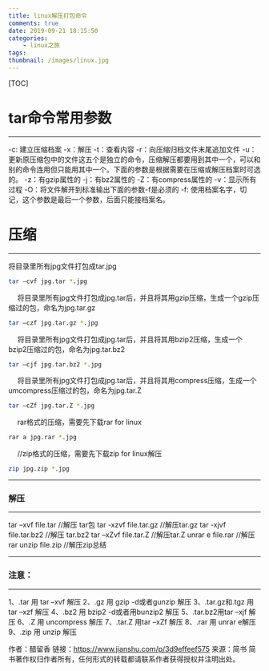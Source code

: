 ```yaml
---
title: linux解压打包命令
comments: true
date: 2019-09-21 18:15:50
categories:
	- linux之旅
tags:
thumbnail: /images/linux.jpg
---
```

[TOC]
# **tar命令常用参数**
---
-c: 建立压缩档案
-x：解压
-t：查看内容
-r：向压缩归档文件末尾追加文件
-u：更新原压缩包中的文件这五个是独立的命令，压缩解压都要用到其中一个，可以和别的命令连用但只能用其中一个。下面的参数是根据需要在压缩或解压档案时可选的。
-z：有gzip属性的
-j：有bz2属性的
-Z：有compress属性的
-v：显示所有过程
-O：将文件解开到标准输出下面的参数-f是必须的
-f: 使用档案名字，切记，这个参数是最后一个参数，后面只能接档案名。

<!--more-->

# **压缩**
---
将目录里所有jpg文件打包成tar.jpg
```bash
tar –cvf jpg.tar *.jpg
```
&emsp;
将目录里所有jpg文件打包成jpg.tar后，并且将其用gzip压缩，生成一个gzip压缩过的包，命名为jpg.tar.gz
```bash
tar –czf jpg.tar.gz *.jpg
```
&emsp;
将目录里所有jpg文件打包成jpg.tar后，并且将其用bzip2压缩，生成一个bzip2压缩过的包，命名为jpg.tar.bz2
```bash
tar –cjf jpg.tar.bz2 *.jpg
```
&emsp;
将目录里所有jpg文件打包成jpg.tar后，并且将其用compress压缩，生成一个umcompress压缩过的包，命名为jpg.tar.Z
```bash
tar –cZf jpg.tar.Z *.jpg
```
&emsp;
rar格式的压缩，需要先下载rar for linux
```bash
rar a jpg.rar *.jpg
```
&emsp;
//zip格式的压缩，需要先下载zip for linux解压
```bash
zip jpg.zip *.jpg
```

---
### **解压**
---
tar –xvf file.tar //解压 tar包
tar -xzvf file.tar.gz //解压tar.gz
tar -xjvf file.tar.bz2 //解压 tar.bz2
tar –xZvf file.tar.Z //解压tar.Z
unrar e file.rar //解压rar
unzip file.zip //解压zip总结

---
### **注意：**
---
1、.tar 用 tar –xvf 解压
2、.gz 用 gzip -d或者gunzip 解压
3、.tar.gz和.tgz 用 tar –xzf 解压
4、.bz2 用 bzip2 -d或者用bunzip2 解压
5、.tar.bz2用tar –xjf 解压
6、.Z 用 uncompress 解压
7、.tar.Z 用tar –xZf 解压
8、.rar 用 unrar e解压
9、.zip 用 unzip 解压

作者：醋留香
链接：https://www.jianshu.com/p/3d9effeef575
来源：简书
简书著作权归作者所有，任何形式的转载都请联系作者获得授权并注明出处。
